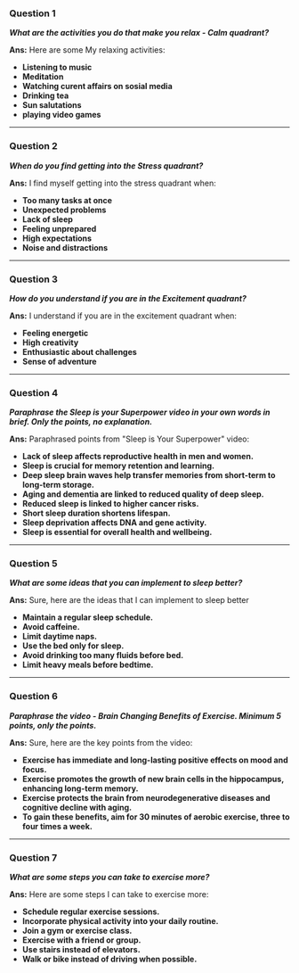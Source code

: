 ### Question 1
***What are the activities you do that make you relax - Calm quadrant?***

**Ans:**
Here are some My relaxing activities:

- **Listening to music**
- **Meditation**
- **Watching curent affairs on sosial media**
- **Drinking tea**
- **Sun salutations**
- **playing video games**

---

### Question 2
***When do you find getting into the Stress quadrant?***

**Ans:**
I find myself getting into the stress quadrant when:

- **Too many tasks at once**
- **Unexpected problems**
- **Lack of sleep**
- **Feeling unprepared**
- **High expectations**
- **Noise and distractions**

---

### Question 3
***How do you understand if you are in the Excitement quadrant?***

**Ans:**
I understand if you are in the excitement quadrant when:

- **Feeling energetic**
- **High creativity**
- **Enthusiastic about challenges**
- **Sense of adventure**

---

### Question 4
***Paraphrase the Sleep is your Superpower video in your own words in brief. Only the points, no explanation.***

**Ans:**
Paraphrased points from "Sleep is Your Superpower" video:

- **Lack of sleep affects reproductive health in men and women.**
- **Sleep is crucial for memory retention and learning.**
- **Deep sleep brain waves help transfer memories from short-term to long-term storage.**
- **Aging and dementia are linked to reduced quality of deep sleep.**
- **Reduced sleep is linked to higher cancer risks.**
- **Short sleep duration shortens lifespan.**
- **Sleep deprivation affects DNA and gene activity.**
- **Sleep is essential for overall health and wellbeing.**

---

### Question 5
***What are some ideas that you can implement to sleep better?***

**Ans:**
Sure, here are the ideas that I can implement to sleep better

- **Maintain a regular sleep schedule.**
- **Avoid caffeine.**
- **Limit daytime naps.**
- **Use the bed only for sleep.**
- **Avoid drinking too many fluids before bed.**
- **Limit heavy meals before bedtime.**

---

### Question 6
***Paraphrase the video - Brain Changing Benefits of Exercise. Minimum 5 points, only the points.***

**Ans:**
Sure, here are the key points from the video:

- **Exercise has immediate and long-lasting positive effects on mood and focus.**
- **Exercise promotes the growth of new brain cells in the hippocampus, enhancing long-term memory.**
- **Exercise protects the brain from neurodegenerative diseases and cognitive decline with aging.**
- **To gain these benefits, aim for 30 minutes of aerobic exercise, three to four times a week.**

---

### Question 7
***What are some steps you can take to exercise more?***

**Ans:**
Here are some steps I can take to exercise more:

- **Schedule regular exercise sessions.**
- **Incorporate physical activity into your daily routine.**
- **Join a gym or exercise class.**
- **Exercise with a friend or group.**
- **Use stairs instead of elevators.**
- **Walk or bike instead of driving when possible.**

